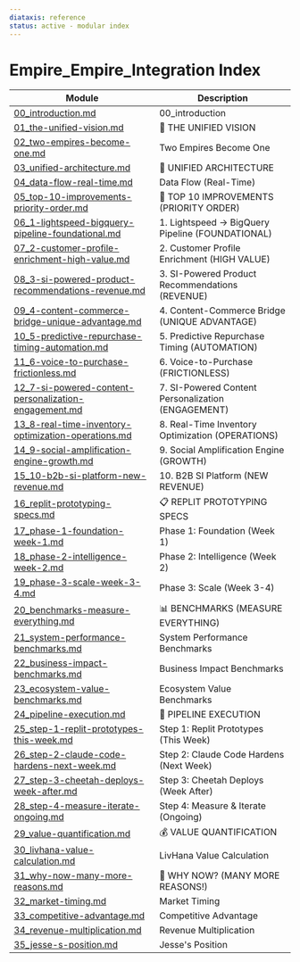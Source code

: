 ```yaml
---
diataxis: reference
status: active - modular index
---
```


# Empire_Empire_Integration Index

| Module | Description |
|--------|-------------|
| [00_introduction.md](00_introduction.md) | 00_introduction |
| [01_the-unified-vision.md](01_the-unified-vision.md) | 🎯 THE UNIFIED VISION |
| [02_two-empires-become-one.md](02_two-empires-become-one.md) | Two Empires Become One |
| [03_unified-architecture.md](03_unified-architecture.md) | 🚀 UNIFIED ARCHITECTURE |
| [04_data-flow-real-time.md](04_data-flow-real-time.md) | Data Flow (Real-Time) |
| [05_top-10-improvements-priority-order.md](05_top-10-improvements-priority-order.md) | 🔧 TOP 10 IMPROVEMENTS (PRIORITY ORDER) |
| [06_1-lightspeed-bigquery-pipeline-foundational.md](06_1-lightspeed-bigquery-pipeline-foundational.md) | 1. Lightspeed → BigQuery Pipeline (FOUNDATIONAL) |
| [07_2-customer-profile-enrichment-high-value.md](07_2-customer-profile-enrichment-high-value.md) | 2. Customer Profile Enrichment (HIGH VALUE) |
| [08_3-si-powered-product-recommendations-revenue.md](08_3-si-powered-product-recommendations-revenue.md) | 3. SI-Powered Product Recommendations (REVENUE) |
| [09_4-content-commerce-bridge-unique-advantage.md](09_4-content-commerce-bridge-unique-advantage.md) | 4. Content-Commerce Bridge (UNIQUE ADVANTAGE) |
| [10_5-predictive-repurchase-timing-automation.md](10_5-predictive-repurchase-timing-automation.md) | 5. Predictive Repurchase Timing (AUTOMATION) |
| [11_6-voice-to-purchase-frictionless.md](11_6-voice-to-purchase-frictionless.md) | 6. Voice-to-Purchase (FRICTIONLESS) |
| [12_7-si-powered-content-personalization-engagement.md](12_7-si-powered-content-personalization-engagement.md) | 7. SI-Powered Content Personalization (ENGAGEMENT) |
| [13_8-real-time-inventory-optimization-operations.md](13_8-real-time-inventory-optimization-operations.md) | 8. Real-Time Inventory Optimization (OPERATIONS) |
| [14_9-social-amplification-engine-growth.md](14_9-social-amplification-engine-growth.md) | 9. Social Amplification Engine (GROWTH) |
| [15_10-b2b-si-platform-new-revenue.md](15_10-b2b-si-platform-new-revenue.md) | 10. B2B SI Platform (NEW REVENUE) |
| [16_replit-prototyping-specs.md](16_replit-prototyping-specs.md) | 📋 REPLIT PROTOTYPING SPECS |
| [17_phase-1-foundation-week-1.md](17_phase-1-foundation-week-1.md) | Phase 1: Foundation (Week 1) |
| [18_phase-2-intelligence-week-2.md](18_phase-2-intelligence-week-2.md) | Phase 2: Intelligence (Week 2) |
| [19_phase-3-scale-week-3-4.md](19_phase-3-scale-week-3-4.md) | Phase 3: Scale (Week 3-4) |
| [20_benchmarks-measure-everything.md](20_benchmarks-measure-everything.md) | 📊 BENCHMARKS (MEASURE EVERYTHING) |
| [21_system-performance-benchmarks.md](21_system-performance-benchmarks.md) | System Performance Benchmarks |
| [22_business-impact-benchmarks.md](22_business-impact-benchmarks.md) | Business Impact Benchmarks |
| [23_ecosystem-value-benchmarks.md](23_ecosystem-value-benchmarks.md) | Ecosystem Value Benchmarks |
| [24_pipeline-execution.md](24_pipeline-execution.md) | 🏁 PIPELINE EXECUTION |
| [25_step-1-replit-prototypes-this-week.md](25_step-1-replit-prototypes-this-week.md) | Step 1: Replit Prototypes (This Week) |
| [26_step-2-claude-code-hardens-next-week.md](26_step-2-claude-code-hardens-next-week.md) | Step 2: Claude Code Hardens (Next Week) |
| [27_step-3-cheetah-deploys-week-after.md](27_step-3-cheetah-deploys-week-after.md) | Step 3: Cheetah Deploys (Week After) |
| [28_step-4-measure-iterate-ongoing.md](28_step-4-measure-iterate-ongoing.md) | Step 4: Measure & Iterate (Ongoing) |
| [29_value-quantification.md](29_value-quantification.md) | 💰 VALUE QUANTIFICATION |
| [30_livhana-value-calculation.md](30_livhana-value-calculation.md) | LivHana Value Calculation |
| [31_why-now-many-more-reasons.md](31_why-now-many-more-reasons.md) | 🚀 WHY NOW? (MANY MORE REASONS!) |
| [32_market-timing.md](32_market-timing.md) | Market Timing |
| [33_competitive-advantage.md](33_competitive-advantage.md) | Competitive Advantage |
| [34_revenue-multiplication.md](34_revenue-multiplication.md) | Revenue Multiplication |
| [35_jesse-s-position.md](35_jesse-s-position.md) | Jesse's Position |
